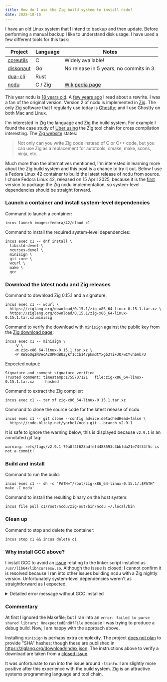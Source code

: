 ```yaml
---
title: How do I use the Zig build system to install ncdu?
date: 2025-10-16
---
```


<!--
Copyright 2025 Keith Maxwell
SPDX-License-Identifier: CC-BY-SA-4.0
-->

[does not plan]: https://github.com/ziglang/www.ziglang.org/issues/290
[closed issue]: https://github.com/ziglang/www.ziglang.org/issues/243
[spec]: https://src.fedoraproject.org/rpms/ncdu/blob/rawhide/f/ncdu.spec
[coreutils]: https://www.gnu.org/software/coreutils/
[diskonaut]: https://github.com/imsnif/diskonaut
[dua-cli]: https://github.com/Byron/dua-cli
[ncdu]: https://code.blicky.net/yorhel/ncdu/
[Wikipedia page]: https://en.wikipedia.org/wiki/Ncdu
[18 years old]: https://dev.yorhel.nl/ncdu/changes
[few years ago]: https://dev.yorhel.nl/doc/ncdu2
[Zig website]: https://ziglang.org/learn/why_zig_rust_d_cpp/
[first]: https://packages.fedoraproject.org/pkgs/ncdu/ncdu/
[Ghostty]: https://ghostty.org/
[Zig]: https://ziglang.org/
[Uber using]:
  https://www.uber.com/en-GB/blog/bootstrapping-ubers-infrastructure-on-arm64-with-zig/

I have an old Linux system that I intend to backup and then update. Before
performing a manual backup I like to understand disk usage. I have used a few
different tools for this task:

| Project     | Language | Notes                                   |
| ----------- | -------- | --------------------------------------- |
| [coreutils] | C        | Widely available!                       |
| [diskonaut] | Go       | No release in 5 years, no commits in 3. |
| [dua-cli]   | Rust     |                                         |
| [ncdu]      | C / Zig  | [Wikipedia page]                        |

This year ncdu is [18 years old]. A [few years ago] I read about a rewrite. I
was a fan of the original version. Version 2 of ncdu is implemented in [Zig].
The only Zig software that I regularly use today is [Ghostty]; and I use Ghostty
on both Mac and Linux.

I'm interested in Zig the language and Zig the build system. For example I found
the case study of [Uber using] the Zig tool chain for cross compilation
interesting. The [Zig website] states:

> Not only can you write Zig code instead of C or C++ code, but you can use Zig
> as a replacement for autotools, cmake, make, scons, ninja, etc.

Much more than the alternatives mentioned, I'm interested in learning more about
the Zig build system and this post is a chance to try it out. Below I use a
Fedora Linux 42 container to build the latest release of ncdu from source. I
chose Fedora Linux 42, released on 15 April 2025, because it is the [first]
version to package the Zig ncdu implementation, so system-level dependencies
should be straight forward.

### Launch a container and install system-level dependencies

Command to launch a container:

    incus launch images:fedora/42/cloud c1

Command to install the required system-level dependencies:

    incus exec c1 -- dnf install \
      libzstd-devel \
      ncurses-devel \
      minisign \
      git-core \
      wcurl \
      make \
      gcc

### Download the latest ncdu and Zig releases

Command to download Zig 0.15.1 and a signature:

    incus exec c1 -- wcurl \
      https://ziglang.org/download/0.15.1/zig-x86_64-linux-0.15.1.tar.xz \
      https://ziglang.org/download/0.15.1/zig-x86_64-linux-0.15.1.tar.xz.minisig

Command to verify the download with `minisign` against the public key from the
[Zig download page]:

    incus exec c1 -- minisign \
        -V \
        -m zig-x86_64-linux-0.15.1.tar.xz \
        -P RWSGOq2NVecA2UPNdBUZykf1CCb147pkmdtYxgb3Ti+JO/wCYvhbAb/U

[Zig download page]: https://ziglang.org/download/

Expected output:

    Signature and comment signature verified
    Trusted comment: timestamp:1755707121   file:zig-x86_64-linux-0.15.1.tar.xz     hashed

Command to extract the Zig compiler:

    incus exec c1 -- tar xf zig-x86_64-linux-0.15.1.tar.xz

Command to clone the source code for the latest release of ncdu:

    incus exec c1 -- git clone --config advice.detachedHead=false \
      https://code.blicky.net/yorhel/ncdu.git --branch v2.9.1

It is safe to ignore the warning below, this is displayed because `v2.9.1` is an
annotated git tag:

    warning: refs/tags/v2.9.1 79a0f4f623adfef4488593c3bbfda21e74f34f5c is not a commit!

### Build and install

Command to run the build:

    incus exec c1 -- sh -c 'PATH="/root/zig-x86_64-linux-0.15.1/:$PATH" make -C ncdu'

Command to install the resulting binary on the host system:

    incus file pull c1/root/ncdu/zig-out/bin/ncdu ~/.local/bin

### Clean up

Command to stop and delete the container:

    incus stop c1 && incus delete c1

### Why install GCC above?

I install GCC to avoid an [issue](https://github.com/ziglang/zig/issues/23849)
relating to the linker script installed as `/usr/lib64/libncursesw.so`. Although
the issue is closed; I cannot confirm it is resolved because I ran into other
issues building ncdu with a Zig nightly version. Unfortunately system-level
dependencies weren't as straightforward as I expected.

<details markdown=1>

<summary>Detailed error message without GCC installed</summary>

Output from make:

    make: Entering directory '/root/ncdu'
    zig build --release=fast -Dstrip
    install
    └─ install ncdu
       └─ compile exe ncdu ReleaseFast native 1 errors
    error: ld.lld: unable to find library -ltinfo
    error: the following command failed with 1 compilation errors:
    /root/zig-x86_64-linux-0.15.1/zig build-exe -D_DEFAULT_SOURCE -D_XOPEN_SOURCE=600 -lncursesw -ltinfo -lzstd -fstrip -OReleaseFast -Mroot=/root/ncdu/src/main.zig -lc --cache-dir .zig-cache --global-cache-dir /root/.cache/zig --name ncdu --zig-lib-dir /root/zig-x86_64-linux-0.15.1/lib/ --listen=-

    Build Summary: 0/3 steps succeeded; 1 failed
    install transitive failure
    └─ install ncdu transitive failure
       └─ compile exe ncdu ReleaseFast native 1 errors

    error: the following build command failed with exit code 1:
    .zig-cache/o/7ade27cbf6b5118e3c7fe0ce076f4a3f/build /root/zig-x86_64-linux-0.15.1/zig /root/zig-x86_64-linux-0.15.1/lib /root/ncdu .zig-cache /root/.cache/zig --seed 0x1af56ad3 -Z2b12229399a4fdd0 --release=fast -Dstrip
    make: *** [Makefile:20: release] Error 1
    make: Leaving directory '/root/ncdu

Contents of `/usr/lib64/libncursesw.so` as described in the issue report:

    INPUT(libncursesw.so.6 -ltinfo)

</details>

### Commentary

At first I ignored the Makefile; but I ran into an
`error: failed to parse shared library: UnexpectedEndOfFile` because I was
trying to produce a debug build. Now, I am happy with the approach above.

Installing `minisign` is perhaps extra complexity. The project [does not plan]
to provide "SHA" hashes; though these are published in
<https://ziglang.org/download/index.json>. The instructions above to verify a
download are taken from a [closed issue].

It was unfortunate to run into the issue around `-ltinfo`. I am slightly more
positive after this experience with the build system. Zig is an attractive
systems programming language and tool chain.
